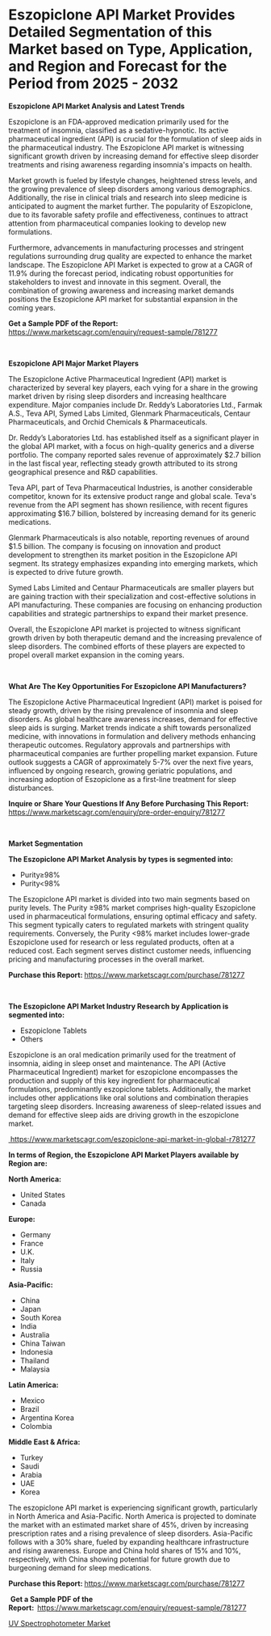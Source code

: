 <p><h1>Eszopiclone API Market Provides Detailed Segmentation of this Market based on Type, Application, and Region and Forecast for the Period from 2025 - 2032</h1></p><p><strong>Eszopiclone API Market Analysis and Latest Trends</strong></p>
<p><p>Eszopiclone is an FDA-approved medication primarily used for the treatment of insomnia, classified as a sedative-hypnotic. Its active pharmaceutical ingredient (API) is crucial for the formulation of sleep aids in the pharmaceutical industry. The Eszopiclone API market is witnessing significant growth driven by increasing demand for effective sleep disorder treatments and rising awareness regarding insomnia's impacts on health. </p><p>Market growth is fueled by lifestyle changes, heightened stress levels, and the growing prevalence of sleep disorders among various demographics. Additionally, the rise in clinical trials and research into sleep medicine is anticipated to augment the market further. The popularity of Eszopiclone, due to its favorable safety profile and effectiveness, continues to attract attention from pharmaceutical companies looking to develop new formulations.</p><p>Furthermore, advancements in manufacturing processes and stringent regulations surrounding drug quality are expected to enhance the market landscape. The Eszopiclone API Market is expected to grow at a CAGR of 11.9% during the forecast period, indicating robust opportunities for stakeholders to invest and innovate in this segment. Overall, the combination of growing awareness and increasing market demands positions the Eszopiclone API market for substantial expansion in the coming years.</p></p>
<p><strong>Get a Sample PDF of the Report:&nbsp;</strong> <a href="https://www.marketscagr.com/enquiry/request-sample/781277?utm_campaign=3440&utm_medium=2&utm_source=Github&utm_content=ia&utm_term=26032025&utm_id=eszopiclone-api">https://www.marketscagr.com/enquiry/request-sample/781277</a></p>
<p>&nbsp;</p>
<p><strong>Eszopiclone API Major Market Players</strong></p>
<p><p>The Eszopiclone Active Pharmaceutical Ingredient (API) market is characterized by several key players, each vying for a share in the growing market driven by rising sleep disorders and increasing healthcare expenditure. Major companies include Dr. Reddy’s Laboratories Ltd., Farmak A.S., Teva API, Symed Labs Limited, Glenmark Pharmaceuticals, Centaur Pharmaceuticals, and Orchid Chemicals & Pharmaceuticals.</p><p>Dr. Reddy’s Laboratories Ltd. has established itself as a significant player in the global API market, with a focus on high-quality generics and a diverse portfolio. The company reported sales revenue of approximately $2.7 billion in the last fiscal year, reflecting steady growth attributed to its strong geographical presence and R&D capabilities.</p><p>Teva API, part of Teva Pharmaceutical Industries, is another considerable competitor, known for its extensive product range and global scale. Teva's revenue from the API segment has shown resilience, with recent figures approximating $16.7 billion, bolstered by increasing demand for its generic medications.</p><p>Glenmark Pharmaceuticals is also notable, reporting revenues of around $1.5 billion. The company is focusing on innovation and product development to strengthen its market position in the Eszopiclone API segment. Its strategy emphasizes expanding into emerging markets, which is expected to drive future growth.</p><p>Symed Labs Limited and Centaur Pharmaceuticals are smaller players but are gaining traction with their specialization and cost-effective solutions in API manufacturing. These companies are focusing on enhancing production capabilities and strategic partnerships to expand their market presence.</p><p>Overall, the Eszopiclone API market is projected to witness significant growth driven by both therapeutic demand and the increasing prevalence of sleep disorders. The combined efforts of these players are expected to propel overall market expansion in the coming years.</p></p>
<p>&nbsp;</p>
<p><strong>What Are The Key Opportunities For Eszopiclone API Manufacturers?</strong></p>
<p><p>The Eszopiclone Active Pharmaceutical Ingredient (API) market is poised for steady growth, driven by the rising prevalence of insomnia and sleep disorders. As global healthcare awareness increases, demand for effective sleep aids is surging. Market trends indicate a shift towards personalized medicine, with innovations in formulation and delivery methods enhancing therapeutic outcomes. Regulatory approvals and partnerships with pharmaceutical companies are further propelling market expansion. Future outlook suggests a CAGR of approximately 5-7% over the next five years, influenced by ongoing research, growing geriatric populations, and increasing adoption of Eszopiclone as a first-line treatment for sleep disturbances.</p></p>
<p><strong>Inquire or Share Your Questions If Any Before Purchasing This Report:</strong> <a href="https://www.marketscagr.com/enquiry/pre-order-enquiry/781277?utm_campaign=3440&utm_medium=2&utm_source=Github&utm_content=ia&utm_term=26032025&utm_id=eszopiclone-api">https://www.marketscagr.com/enquiry/pre-order-enquiry/781277</a></p>
<p>&nbsp;</p>
<p><strong>Market Segmentation</strong></p>
<p><strong>The Eszopiclone API Market Analysis by types is segmented into:</strong></p>
<p><ul><li>Purity≥98%</li><li>Purity<98%</li></ul></p>
<p><p>The Eszopiclone API market is divided into two main segments based on purity levels. The Purity ≥98% market comprises high-quality Eszopiclone used in pharmaceutical formulations, ensuring optimal efficacy and safety. This segment typically caters to regulated markets with stringent quality requirements. Conversely, the Purity <98% market includes lower-grade Eszopiclone used for research or less regulated products, often at a reduced cost. Each segment serves distinct customer needs, influencing pricing and manufacturing processes in the overall market.</p></p>
<p><strong>Purchase this Report:&nbsp;</strong><a href="https://www.marketscagr.com/purchase/781277?utm_campaign=3440&utm_medium=2&utm_source=Github&utm_content=ia&utm_term=26032025&utm_id=eszopiclone-api">https://www.marketscagr.com/purchase/781277</a></p>
<p>&nbsp;</p>
<p><strong>The Eszopiclone API Market Industry Research by Application is segmented into:</strong></p>
<p><ul><li>Eszopiclone Tablets</li><li>Others</li></ul></p>
<p><p>Eszopiclone is an oral medication primarily used for the treatment of insomnia, aiding in sleep onset and maintenance. The API (Active Pharmaceutical Ingredient) market for eszopiclone encompasses the production and supply of this key ingredient for pharmaceutical formulations, predominantly eszopiclone tablets. Additionally, the market includes other applications like oral solutions and combination therapies targeting sleep disorders. Increasing awareness of sleep-related issues and demand for effective sleep aids are driving growth in the eszopiclone market.</p></p>
<p><a href="https://www.marketscagr.com/eszopiclone-api-market-in-global-r781277?utm_campaign=3440&utm_medium=2&utm_source=Github&utm_content=ia&utm_term=26032025&utm_id=eszopiclone-api">&nbsp;https://www.marketscagr.com/eszopiclone-api-market-in-global-r781277</a></p>
<p><strong>In terms of Region, the Eszopiclone API Market Players available by Region are:</strong></p>
<p>
    <p> <strong> North America: </strong>
        <ul>
            <li>United States</li>
            <li>Canada</li>
        </ul>
        </p> 
    <p> <strong> Europe: </strong>
        <ul>
            <li>Germany</li>
            <li>France</li>
            <li>U.K.</li>
            <li>Italy</li>
            <li>Russia</li>
        </ul>
        </p> 
    <p> <strong> Asia-Pacific: </strong>
        <ul>
            <li>China</li>
            <li>Japan</li>
            <li>South Korea</li>
            <li>India</li>
            <li>Australia</li>
            <li>China Taiwan</li>
            <li>Indonesia</li>
            <li>Thailand</li>
            <li>Malaysia</li>
        </ul>
        </p> 
    <p> <strong> Latin America: </strong>
        <ul>
            <li>Mexico</li>
            <li>Brazil</li>
            <li>Argentina Korea</li>
            <li>Colombia</li>
        </ul>
        </p> 
    <p> <strong> Middle East & Africa: </strong>
        <ul>
            <li>Turkey</li>
            <li>Saudi</li>
            <li>Arabia</li>
            <li>UAE</li>
            <li>Korea</li>
        </ul>
    </p>
    </p>
<p><p>The eszopiclone API market is experiencing significant growth, particularly in North America and Asia-Pacific. North America is projected to dominate the market with an estimated market share of 45%, driven by increasing prescription rates and a rising prevalence of sleep disorders. Asia-Pacific follows with a 30% share, fueled by expanding healthcare infrastructure and rising awareness. Europe and China hold shares of 15% and 10%, respectively, with China showing potential for future growth due to burgeoning demand for sleep medications.</p></p>
<p><strong>Purchase this Report: </strong><a href="https://www.marketscagr.com/purchase/781277?utm_campaign=3440&utm_medium=2&utm_source=Github&utm_content=ia&utm_term=26032025&utm_id=eszopiclone-api">https://www.marketscagr.com/purchase/781277</a></p>
<p>&nbsp;<strong>Get a Sample PDF of the Report:&nbsp;&nbsp;</strong><a href="https://www.marketscagr.com/enquiry/request-sample/781277?utm_campaign=3440&utm_medium=2&utm_source=Github&utm_content=ia&utm_term=26032025&utm_id=eszopiclone-api">https://www.marketscagr.com/enquiry/request-sample/781277</a></p>
<p><strong></strong></p>
<p><p><a href="https://github.com/vigatoimrene04/Market-Research-Report-List-1/blob/main/uv-spectrophotometer-market.md?utm_campaign=3440&utm_medium=2&utm_source=Github&utm_content=ia&utm_term=26032025&utm_id=eszopiclone-api">UV Spectrophotometer Market</a></p></p>